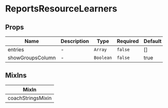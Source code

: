 # ReportsResourceLearners

## Props

<!-- @vuese:ReportsResourceLearners:props:start -->
|Name|Description|Type|Required|Default|
|---|---|---|---|---|
|entries|-|`Array`|`false`|[]|
|showGroupsColumn|-|`Boolean`|`false`|true|

<!-- @vuese:ReportsResourceLearners:props:end -->


## MixIns

<!-- @vuese:ReportsResourceLearners:mixIns:start -->
|MixIn|
|---|
|coachStringsMixin|

<!-- @vuese:ReportsResourceLearners:mixIns:end -->
